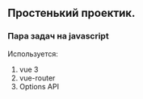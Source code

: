 ## Простенький проектик.

### Пара задач на javascript

Используется:

1.  vue 3
2.  vue-router
3.  Options API
